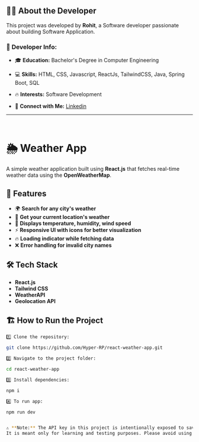 ## 👨‍💻 About the Developer  

This project was developed by **Rohit**, a Software developer passionate about building Software Application.  

### 🔹 **Developer Info:**  
- 🎓 **Education:** Bachelor's Degree in Computer Engineering  
- 💻 **Skills:** HTML, CSS, Javascript, ReactJs, TailwindCSS, Java, Spring Boot, SQL

- 🔥 **Interests:** Software Development
- 🤝 **Connect with Me:** [Linkedin](https://www.linkedin.com/in/rohit-patil-hyperrp/) 
---
<br>

# 🌦 Weather App

A simple weather application built using **React.js** that fetches real-time weather data using the **OpenWeatherMap**.

## 🚀 Features
- 🌍 **Search for any city's weather**  
- 📍 **Get your current location's weather**  
- 🔄 **Displays temperature, humidity, wind speed**  
- ⚡ **Responsive UI with icons for better visualization**  
- 🔥 **Loading indicator while fetching data**  
- ❌ **Error handling for invalid city names**  

## 🛠 Tech Stack
- **React.js**
- **Tailwind CSS**
- **WeatherAPI**
- **Geolocation API**

## 🏗 How to Run the Project

```bash
1️⃣ Clone the repository:  

git clone https://github.com/Hyper-RP/react-weather-app.git

2️⃣ Navigate to the project folder:

cd react-weather-app

3️⃣ Install dependencies:

npm i

4️⃣ To run app:

npm run dev


⚠️ **Note:** The API key in this project is intentionally exposed to save you time in setting up and generating a new key.  
It is meant only for learning and testing purposes. Please avoid using it in production environments.
